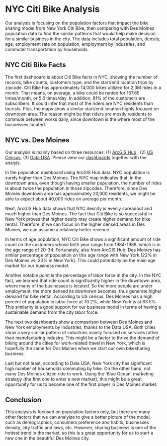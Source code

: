 # NYC Citi Bike Analysis

Our analysis is focusing on the population factors that impact the bike sharing model from New York Citi Bike, then comparing with Des Moines population data to find the similar patterns that would help make decision for a similar business in the city. The data includes total population, density, age, employment rate on population, employment by industries, and commuter transportation by households.

## NYC Citi Bike Facts

The first dashboard is about Citi Bike facts in NYC, showing the number of records, bike counts, customers type, and the start/end location trips by zipcode. Citi Bike has approximately 14,000 bikes utilized for 2.3M rides in a month. That means, on average, a bike could be rented for 167.65 times/month, or 5.6 times/day. In addition, 81% of the customers are subscribers. It could infer that most of the riders are NYC residents than tourists. Plus, the maps show a similar start/end location highly focused on downtown area. The reason might be that riders are mostly residents to commute between works daily, since downtown is the where most of the businesses located.

## NYC vs. Des Moines

Our analysis is mainly based on three resources: (1) [ArcGIS Hub](http://hub.arcgis.com/datasets/esri::zip-code-1/data?geometry=82.440%2C-0.073%2C31.463%2C76.663&orderBy=STATE_NAME)
, (2) [US Census](https://www.census.gov/quickfacts/fact/table/newyorkcitynewyork,desmoinescityiowa/PST045219), (3) [Data USA](https://datausa.io). Please view our [dashboards](https://public.tableau.com/profile/loc.nguyen2805#!/vizhome/Practice_15922039663870/CHALLENGE?publish=yes) together with the analyis.

In the population dashboard using ArcGIS Hub data, NYC population is surely higher than Des Moines. The NYC map indicates that, in the downtown area, even though having smaller population, the number of rides is about twice the population in those zipcodes. Therefore, since Des Moines downtown area has approximately 20,000 residents, we might be able to expect about 40,000 rides on average per month.

Next, ArcGIS Hub data shows that NYC desnity is evenly spreadout and much higher than Des Moines. The fact that Citi Bike is so successful in New York proves that higher desity may create higher demand for bike rental. Therefore, if we can focus on the higher densed areas in Des Moines, we can assume a relatively better revenue.

In terms of age population, NYC Citi Bike shows a significant amount of ride count on the customers whose birth year range from 1984-1988, which is in the age range of 20-34. Fortunately, also from ArcGIS Hub, Des Moines has similar percentage of population on this age range with New York (23% in Des Moines vs. 20% in New York). This could potentially be the main age market for our business model.

Another notable point is the percentage of labor force in the city. In the NYC fact, we learned that ride count is significantly higher in the downtown area, where many of the businesses is located. So the more people are under employment, the more densed its downtown becomes, thus generate higher demand for bike rental. According to US census, Des Moines has a high percent of population in labor force at 70.2%, while New York is at 63.5%. This similarity is a good support for our business model in terms of having a sustainable demand from the city labor force.

The next two dashboards show a comparison between Des Moines and New York employments by industries, thanks to the Data USA. Both cities show a very similar pattern of industries mainly focused on services rather than manufacturing industry. This might be a factor to thrive the demand of biking around the cities for work-related travel in New York, which is hopefully the same for Dos Maines when we start our own bikesharing business.

Last but not least, according to Data USA, New York city has significant high number of households commuting by bike. On the other hand, not many Des Moines citizen ride to work. Using the 'Blue Ocean' marketing strategy (the first one to enter a new market), this might be a great opportunity for us to become one of the first player in Des Moines market.

## Conclusion

This analysis is focused on population factors only, but there are many other factors that we can analyize to give a better picture of the model, such as demographics, consumers preference and habits, businesses density, city traffic and laws, etc. However, sharing business is one of the hottest trend in the market, so this is a great opportunity for us to start a new one in the beautiful Des Moines city.
